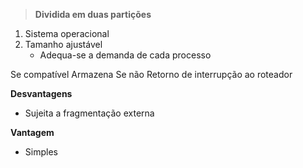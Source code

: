 > **Dividida em duas partições**

1. Sistema operacional
2. Tamanho ajustável
	- Adequa-se a demanda de cada processo
	  
  Se compatível 
	  Armazena
  Se não
	  Retorno de interrupção ao roteador
	  
  **Desvantagens**
- Sujeita a fragmentação externa

**Vantagem**
- Simples